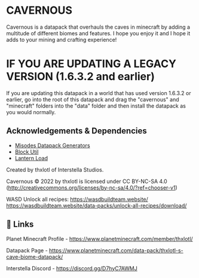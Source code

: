 
# CAVERNOUS

Cavernous is a datapack that overhauls the caves in minecraft by adding a
multitude of different biomes and features. I hope you enjoy it and I hope
it adds to your mining and crafting experience!

# IF YOU ARE UPDATING A LEGACY VERSION (1.6.3.2 and earlier)

If you are updating this datapack in a world that has used version 1.6.3.2
or earlier, go into the root of this datapack and drag the "cavernous" and
"minecraft" folders into the "data" folder and then install the datapack as
you would normally.


## Acknowledgements & Dependencies

 - [Misodes Datapack Generators](https://misode.github.io/)
 - [Block Util](https://github.com/ICY105/BlockUtils)
 - [Lantern Load](https://github.com/LanternMC/load)

Created by thxlotl of Interstella Studios.

Cavernous © 2022 by thxlotl is licensed under CC BY-NC-SA 4.0 (http://creativecommons.org/licenses/by-nc-sa/4.0/?ref=chooser-v1)

WASD Unlock all recipes: https://wasdbuildteam.website/ https://wasdbuildteam.website/data-packs/unlock-all-recipes/download/


## 🔗 Links
Planet Minecraft Profile - https://www.planetminecraft.com/member/thxlotl/

Datapack Page - https://www.planetminecraft.com/data-pack/thxlotl-s-cave-biome-datapack/

Interstella Discord - https://discord.gg/D7hyC7AWMJ